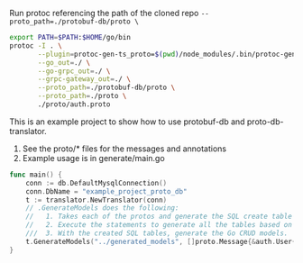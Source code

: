 

Run protoc referencing the path of the cloned repo `--proto_path=./protobuf-db/proto \`


```bash 
export PATH=$PATH:$HOME/go/bin
protoc -I . \
       --plugin=protoc-gen-ts_proto=$(pwd)/node_modules/.bin/protoc-gen-ts_proto \
       --go_out=./ \
       --go-grpc_out=./ \
       --grpc-gateway_out=./ \
       --proto_path=./protobuf-db/proto \
       --proto_path=./proto \
       ./proto/auth.proto

```


This is an example project to show how to use protobuf-db and proto-db-translator. 

1. See the proto/* files for the messages and annotations
2. Example usage is in generate/main.go
```go
func main() {
	conn := db.DefaultMysqlConnection()
	conn.DbName = "example_project_proto_db"
	t := translator.NewTranslator(conn)
	// .GenerateModels does the following:
	//   1. Takes each of the protos and generate the SQL create table statement,
	//   2. Execute the statements to generate all the tables based on the protobuf annotations
	///  3. With the created SQL tables, generate the Go CRUD models.
	t.GenerateModels("../generated_models", []proto.Message{&auth.User{}, &auth.Role{}, &auth.UserRole{}})
}
```
